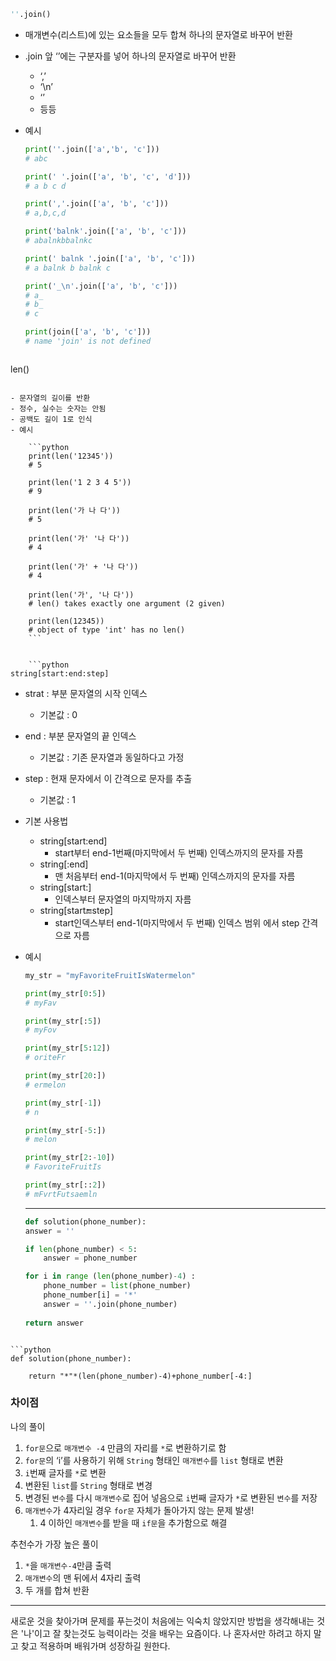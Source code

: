 ```python
''.join()
```

- 매개변수(리스트)에 있는 요소들을 모두 합쳐 하나의 문자열로 바꾸어 반환
- .join 앞 ‘’에는 구분자를 넣어 하나의 문자열로 바꾸어 반환
    - ‘,’
    - ‘\n’
    - ‘’
    - 등등
- 예시
    
    ```python
    print(''.join(['a','b', 'c']))
    # abc
    
    print(' '.join(['a', 'b', 'c', 'd']))
    # a b c d
    
    print(','.join(['a', 'b', 'c']))
    # a,b,c,d
    
    print('balnk'.join(['a', 'b', 'c']))
    # abalnkbbalnkc
    
    print(' balnk '.join(['a', 'b', 'c']))
    # a balnk b balnk c
    
    print('_\n'.join(['a', 'b', 'c']))
    # a_
    # b_
    # c
    
    print(join(['a', 'b', 'c']))
    # name 'join' is not defined
    ```
    

    ```python
len()
```

- 문자열의 길이를 반환
- 정수, 실수는 숫자는 안됨
- 공백도 길이 1로 인식
- 예시
    
    ```python
    print(len('12345'))
    # 5
    
    print(len('1 2 3 4 5'))
    # 9
    
    print(len('가 나 다'))
    # 5
    
    print(len('가' '나 다'))
    # 4
    
    print(len('가' + '나 다'))
    # 4
    
    print(len('가', '나 다'))
    # len() takes exactly one argument (2 given)
    
    print(len(12345))
    # object of type 'int' has no len()
    ```


    ```python
string[start:end:step]
```

- strat : 부분 문자열의 시작 인덱스
    - 기본값 : 0
- end : 부분 문자열의 끝 인덱스
    - 기본값 : 기존 문자열과 동일하다고 가정
- step : 현재 문자에서 이 간격으로 문자를 추출
    - 기본값 : 1
- 기본 사용법
    - string[start:end]
        - start부터 end-1번째(마지막에서 두 번째) 인덱스까지의 문자를 자름
    - string[:end]
        - 맨 처음부터 end-1(마지막에서 두 번째) 인덱스까지의 문자를 자름
    - string[start:]
        - 인덱스부터 문자열의 마지막까지 자름
    - string[start:end:step]
        - start인덱스부터 end-1(마지막에서 두 번째) 인덱스 범위 에서 step 간격으로 자름
- 예시
    
    ```python
    my_str = "myFavoriteFruitIsWatermelon"
    
    print(my_str[0:5])
    # myFav
    
    print(my_str[:5])
    # myFov
    
    print(my_str[5:12])
    # oriteFr
    
    print(my_str[20:])
    # ermelon
    
    print(my_str[-1])
    # n
    
    print(my_str[-5:])
    # melon
    
    print(my_str[2:-10])
    # FavoriteFruitIs
    
    print(my_str[::2])
    # mFvrtFutsaemln
    ```


    - - -
    ```python
    def solution(phone_number):
    answer = ''
    
    if len(phone_number) < 5:
        answer = phone_number

    for i in range (len(phone_number)-4) :
        phone_number = list(phone_number)
        phone_number[i] = '*'
        answer = ''.join(phone_number)
        
    return answer
```

```python
def solution(phone_number):

    return "*"*(len(phone_number)-4)+phone_number[-4:]
```

### 차이점

나의 풀이

1. `for문`으로 `매개변수 -4` 만큼의 자리를 `*`로 변환하기로 함
2. `for문`의 ‘i’를 사용하기 위해 `String` 형태인 `매개변수`를 `list` 형태로 변환
3. `i`번째 글자를 `*`로 변환
4. 변환된 `list`를 `String` 형태로 변경
5. 변경된 `변수`를 다시 `매개변수`로 집어 넣음으로 `i`번째 글자가 `*`로 변환된 `변수`를 저장
6. `매개변수`가 4자리일 경우 `for문` 자체가 돌아가지 않는 문제 발생!
    1. 4 이하인 `매개변수`를 받을 때 `if문`을 추가함으로 해결
    

추천수가 가장 높은 풀이

1. `*`을 `매개변수-4`만큼 출력
2. `매개변수`의 맨 뒤에서 4자리 출력
3. 두 개를 합쳐 반환


- - -

새로운 것을 찾아가며 문제를 푸는것이 처음에는 익숙치 않았지만 방법을 생각해내는 것은 '나'이고 잘 찾는것도 능력이라는 것을 배우는 요즘이다.
나 혼자서만 하려고 하지 말고 찾고 적용하며 배워가며 성장하길 원한다.